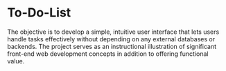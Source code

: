# To-Do-List
The objective is to develop a simple, intuitive user interface that lets
users handle tasks effectively without depending on any external databases or backends.
The project serves as an instructional illustration of significant front-end web
development concepts in addition to offering functional value.
